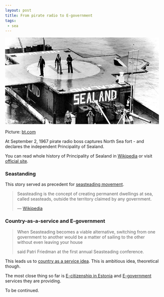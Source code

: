 ```yaml
---
layout: post
title: From pirate radio to E-government
tags:
 - sea
---
```


![September 2 1967 the principality of Sealand is declared](/assets/posts/from-pirate-radio-to-e-government/september-2-1967-the-principality-of-sealand-is-declared-136400115174903901-150901162848.jpg)

Picture: [bt.com](http://home.bt.com/news/world-news/september-2-1967-pirate-radio-boss-captures-north-sea-fort-and-declares-the-independent-principality-of-sealand-11364001281261)

At September 2, 1967 pirate radio boss captures North Sea fort - and declares the independent Principality of Sealand.

You can read whole history of Principality of Sealand in [Wikipedia](https://en.wikipedia.org/wiki/Principality_of_Sealand) or visit [official site](http://www.sealandgov.org/).


### Seastanding

This story served as precedent for [seasteading movement](http://www.seasteading.org/).

> Seasteading is the concept of creating permanent dwellings at sea, called seasteads, outside the territory claimed by any government.
>
> &mdash; [Wikipedia](https://en.wikipedia.org/wiki/Seasteading)

### Country-as-a-service and E-government

> When Seasteading becomes a viable alternative, switching from one government to another would be a matter of sailing to the other without even leaving your house
>
> said Patri Friedman at the first annual Seasteading conference.

This leads us to [country as a service idea](http://www.fse.guru/country-as-a-service). This is ambitious idea, theoretical though.

The most close thing so far is [E-citizenship in Estonia](http://uk.businessinsider.com/interview-with-estonia-cio-taavi-kotka-2016-4) and [E-government](https://en.wikipedia.org/wiki/E-government) services they are providing.

To be continued.
